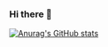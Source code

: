 ### Hi there 👋


[![Anurag's GitHub stats](https://github-readme-stats.vercel.app/api?username=xsbela)](https://github.com/xsbela/github-readme-stats)

<!--
**xsbela/xsbela** is a ✨ _special_ ✨ repository because its `README.md` (this file) appears on your GitHub profile.

Here are some ideas to get you started:

- 🔭 I’m currently working on ...
- 🌱 I’m currently learning ...
- 👯 I’m looking to collaborate on ...
- 🤔 I’m looking for help with ...
- 💬 Ask me about ...
- 📫 How to reach me: ...
- 😄 Pronouns: ...
- ⚡ Fun fact: ...
-->
